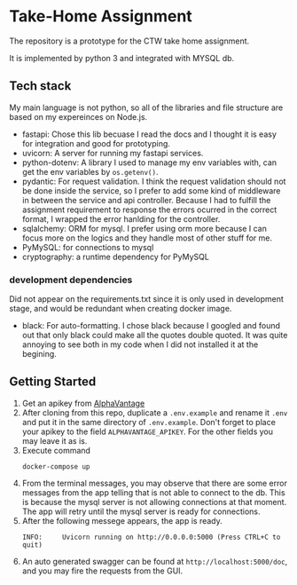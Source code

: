 # Take-Home Assignment

The repository is a prototype for the CTW take home assignment.

It is implemented by python 3 and integrated with MYSQL db.

## Tech stack

My main language is not python, so all of the libraries and file structure are based on my expereinces on Node.js.

- fastapi: Chose this lib becuase I read the docs and I thought it is easy for integration and good for prototyping.
- uvicorn: A server for running my fastapi services.
- python-dotenv: A library I used to manage my env variables with, can get the env variables by `os.getenv()`.
- pydantic: For request validation. I think the request validation should not be done inside the service, so I prefer to add some kind of middleware in between the service and api controller. Because I had to fulfill the assignment requirement to response the errors ocurred in the correct format, I wrapped the error hanlding for the controller.
- sqlalchemy: ORM for mysql. I prefer using orm more because I can focus more on the logics and they handle most of other stuff for me.
- PyMySQL: for connections to mysql
- cryptography: a runtime dependency for PyMySQL

### development dependencies

Did not appear on the requirements.txt since it is only used in development stage, and would be redundant when creating docker image.

- black: For auto-formatting. I chose black because I googled and found out that only black could make all the quotes double quoted. It was quite annoying to see both in my code when I did not installed it at the begining.

## Getting Started

1. Get an apikey from [AlphaVantage](https://www.alphavantage.co/documentation/)
2. After cloning from this repo, duplicate a `.env.example` and rename it `.env` and put it in the same directory of `.env.example`. Don\'t forget to place your apikey to the field `ALPHAVANTAGE_APIKEY`. For the other fields you may leave it as is.
3. Execute command
   ```
   docker-compose up
   ```
4. From the terminal messages, you may observe that there are some error messages from the app telling that is not able to connect to the db. This is because the mysql server is not allowing connections at that moment. The app will retry until the mysql server is ready for connections.
5. After the following messege appears, the app is ready.
   ```
   INFO:     Uvicorn running on http://0.0.0.0:5000 (Press CTRL+C to quit)
   ```
6. An auto generated swagger can be found at `http://localhost:5000/doc`, and you may fire the requests from the GUI.
